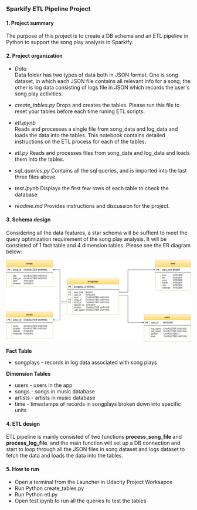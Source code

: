### Sparkify ETL Pipeline  Project

#### 1. Project summary 

The purpose of this project is to create a DB schema and an ETL pipeline in Python to support the song play analysis in Sparkify. 

#### 2. Project organization 

- *Data*  
Data folder has two types of data both in JSON format. One is song dataset, in which each JSON file contains all relevant info for a song; the other is log data consisting of logs file in JSON which records the user's song play activities.

- *create_tables.py*
Drops and creates the tables. Please run this file to reset your tables before each time runing ETL scripts.

- *etl.ipynb*  
Reads and processes a single file from song_data and log_data and loads the data into the tables. This notebook contains detailed instructions on the ETL process for each of the tables.

- *etl.py* 
Reads and processes files from song_data and log_data and loads them into the tables. 

- *sql_queries.py*
Contains all the sql queries, and is imported into the last three files above.

- *test.ipynb*
Displays the first few rows of each table to check the database

- *readme.md*
Provides instructions and discussion for the project.

#### 3. Schema design

Considering all the data features, a star schema will be suffient to meet the query optimization requirement of the song play analysis. It will be constisted of 1 fact table and 4 dimension tables. Please see the ER diagram below:

![ER Diagram](./pics/ER.png "ER Diagram")

**Fact Table**
- songplays - records in log data associated with song plays


**Dimension Tables**
- users - users in the app 
- songs - songs in music database 
- artists - artists in music database 
- time - timestamps of records in songplays broken down into specific units 

#### 4. ETL design 

ETL pipeline is mainly consisted of two functions **process_song_file** and **process_log_file**. and the main function will set up a DB connection and start to loop through all the JSON files in song dataset and logs dataset to fetch the data and loads the data into the tables.

#### 5. How to run 

- Open a terminal from the Launcher in Udacity Project Worksapce
- Run Python create_tables.py
- Run Python etl.py
- Open test.ipynb to run all the queries to test the tables
